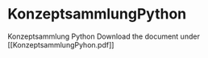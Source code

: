 # KonzeptsammlungPython
Konzeptsammlung Python
Download the document under [[KonzeptsammlungPyhon.pdf]]
